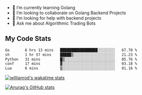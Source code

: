 
- 🌱 I’m currently learning Golang
- 👯 I’m looking to collaborate on Golang Backend Projects
- 🤔 I’m looking for help with backend projects
- 💬 Ask me about Algorithmic Trading Bots

## My Code Stats

<!--START_SECTION:waka-->

```txt
Go       6 hrs 13 mins   █████████████████░░░░░░░░   67.78 %
sh       1 hr 57 mins    █████▒░░░░░░░░░░░░░░░░░░░   21.23 %
Python   31 mins         █▒░░░░░░░░░░░░░░░░░░░░░░░   05.76 %
conf     17 mins         ▓░░░░░░░░░░░░░░░░░░░░░░░░   03.18 %
Lua      6 mins          ▒░░░░░░░░░░░░░░░░░░░░░░░░   01.16 %
```

<!--END_SECTION:waka-->

[![willianrod's wakatime stats](https://github-readme-stats.vercel.app/api/wakatime?username=holdandup&layout=compact&theme=react&custom_title=Wakatime%20All%20Time%20Stats&langs_count=8)](https://github.com/anuraghazra/github-readme-stats)

[![Anurag's GitHub stats](https://github-readme-stats.vercel.app/api?username=Kevinbarrero)](https://github.com/anuraghazra/github-readme-stats)




